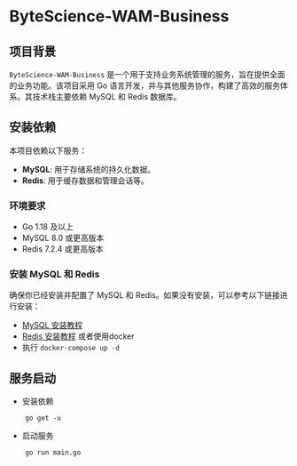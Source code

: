 # ByteScience-WAM-Business

## 项目背景
`ByteScience-WAM-Business` 是一个用于支持业务系统管理的服务，旨在提供全面的业务功能。该项目采用 Go 语言开发，并与其他服务协作，构建了高效的服务体系。其技术栈主要依赖 MySQL 和 Redis 数据库。
## 安装依赖
本项目依赖以下服务：
- **MySQL**: 用于存储系统的持久化数据。
- **Redis**: 用于缓存数据和管理会话等。

### 环境要求
- Go 1.18 及以上
- MySQL 8.0 或更高版本
- Redis 7.2.4 或更高版本

### 安装 MySQL 和 Redis
确保你已经安装并配置了 MySQL 和 Redis。如果没有安装，可以参考以下链接进行安装：
- [MySQL 安装教程](https://dev.mysql.com/doc/refman/8.0/en/installing.html)
- [Redis 安装教程](https://redis.io/docs/getting-started/)
或者使用docker
- 执行 ```docker-compose up -d```

## 服务启动
* 安装依赖
```azure
    go get -u
```
* 启动服务
```azure
    go run main.go
```
